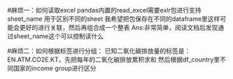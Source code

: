 #麻烦一：如何读取excel
pandas内置的read_excel需要exlr包进行支持
sheet_name 用于区别不同的sheet
我希望把包保存在不同的dataframe里这样可能会更好的进行关联，然后再组合成一个整表
Ans:非常简单，阅读文档后发现通过sheet_name这个可以控制读什么

#麻烦二：如何根据标签进行分组：
已知二氧化碳排放量的标签是： EN.ATM.CO2E.KT，先把每年的二氧化碳排放累积求和
然后根据df_country里不同国家的income group进行区分
